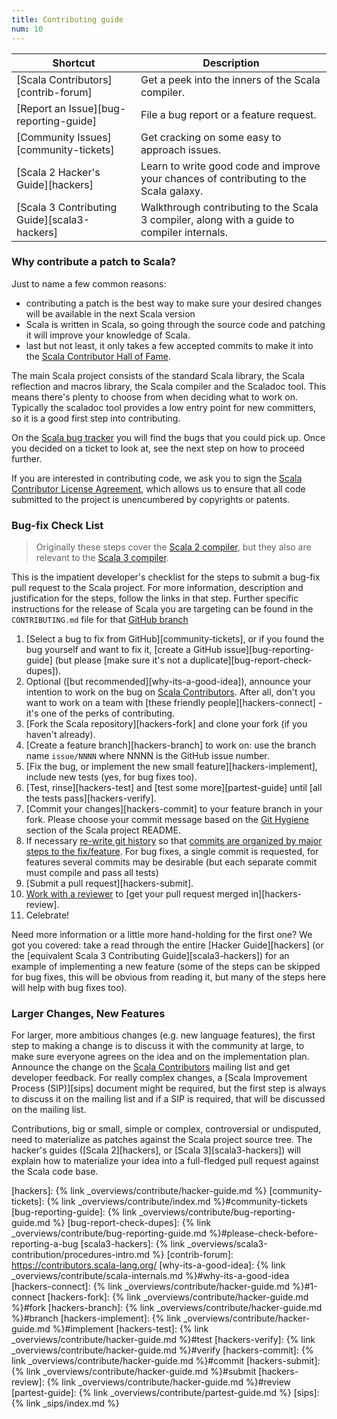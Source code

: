 ```yaml
---
title: Contributing guide
num: 10
---
```


| **Shortcut**                           | **Description** |
|----------------------------------------|-----------------|
| [Scala Contributors][contrib-forum]    | Get a peek into the inners of the Scala compiler. |
| [Report an Issue][bug-reporting-guide] | File a bug report or a feature request. |
| [Community Issues][community-tickets]  | Get cracking on some easy to approach issues. |
| [Scala 2 Hacker's Guide][hackers] | Learn to write good code and improve your chances of contributing to the Scala galaxy. |
| [Scala 3 Contributing Guide][scala3-hackers] | Walkthrough contributing to the Scala 3 compiler, along with a guide to compiler internals. |



### Why contribute a patch to Scala?

Just to name a few common reasons:

* contributing a patch is the best way to make sure your desired changes will be available in the next Scala version
* Scala is written in Scala, so going through the source code and patching it will improve your knowledge of Scala.
* last but not least, it only takes a few accepted commits to make it into the [Scala Contributor Hall of Fame](https://github.com/scala/scala/contributors).

The main Scala project consists of the standard Scala library, the Scala reflection and macros library,
the Scala compiler and the Scaladoc tool. This means there's plenty to choose from when deciding what to work on.
Typically the scaladoc tool provides a low entry point for new committers, so it is a good first step into contributing.

On the [Scala bug tracker](https://github.com/scala/bug) you will find the bugs that you could pick up. Once you decided on a ticket to look at, see the next step on how to proceed further.

If you are interested in contributing code, we ask you to sign the
[Scala Contributor License Agreement](https://www.lightbend.com/contribute/cla/scala),
which allows us to ensure that all code submitted to the project is
unencumbered by copyrights or patents.

### Bug-fix Check List
> Originally these steps cover the [Scala 2 compiler](https://github.com/scala/scala), but they also are relevant to
> the [Scala 3 compiler](https://github.com/lampepfl/dotty).

This is the impatient developer's checklist for the steps to submit a bug-fix pull request to the Scala project. For more information, description and justification for the steps, follow the links in that step. Further specific instructions for the release of Scala you are targeting can be found in the `CONTRIBUTING.md` file for that [GitHub branch](https://github.com/scala/scala)

1. [Select a bug to fix from GitHub][community-tickets], or if you found the bug yourself and want to fix it, [create a GitHub issue][bug-reporting-guide] (but please
[make sure it's not a duplicate][bug-report-check-dupes]).
2. Optional ([but recommended][why-its-a-good-idea]), announce your intention to work on the bug on [Scala Contributors](https://contributors.scala-lang.org/). After all, don't you want to work on a team with
[these friendly people][hackers-connect] - it's one of the perks of contributing.
3. [Fork the Scala repository][hackers-fork] and clone your fork (if you haven't already).
4. [Create a feature branch][hackers-branch] to work on: use the branch name `issue/NNNN` where NNNN is the GitHub issue number.
5. [Fix the bug, or implement the new small feature][hackers-implement], include new tests (yes, for bug fixes too).
6. [Test, rinse][hackers-test] and [test some more][partest-guide] until [all the tests pass][hackers-verify].
7. [Commit your changes][hackers-commit] to your feature branch in your fork. Please choose your commit message based on the [Git Hygiene](https://github.com/scala/scala#user-content-git-hygiene) section of the Scala project README.
8. If necessary [re-write git history](https://git-scm.com/book/en/Git-Branching-Rebasing) so that [commits are organized by major steps to the fix/feature](
https://github.com/scala/scala#git-hygiene). For bug fixes, a single commit is requested, for features several commits may be desirable (but each separate commit must compile and pass all tests)
9. [Submit a pull request][hackers-submit].
10. [Work with a reviewer](https://github.com/scala/scala#reviewing) to [get your pull request merged in][hackers-review].
11. Celebrate!

Need more information or a little more hand-holding for the first one? We got you covered: take a read through the entire [Hacker Guide][hackers] (or the [equivalent Scala 3 Contributing Guide][scala3-hackers]) for an example of implementing a new feature (some of the steps can be skipped for bug fixes, this will be obvious from reading it, but many of the steps here will help with bug fixes too).

### Larger Changes, New Features

For larger, more ambitious changes (e.g. new language features), the first step to making a change is to discuss it with the community at large, to make sure everyone agrees on the idea
and on the implementation plan. Announce the change
on the [Scala Contributors](https://contributors.scala-lang.org/) mailing list and get developer feedback. For really complex changes, a [Scala Improvement Process (SIP)][sips] document might be required, but the first step is always to discuss it on the mailing list and if a SIP is required, that will be discussed on the mailing list.

Contributions, big or small, simple or complex, controversial or undisputed, need to materialize as patches against
the Scala project source tree. The hacker's guides ([Scala 2][hackers], or [Scala 3][scala3-hackers]) will explain how to materialize your idea into a full-fledged pull request against the Scala code base.

[hackers]: {% link _overviews/contribute/hacker-guide.md %}
[community-tickets]: {% link _overviews/contribute/index.md %}#community-tickets
[bug-reporting-guide]: {% link _overviews/contribute/bug-reporting-guide.md %}
[bug-report-check-dupes]: {% link _overviews/contribute/bug-reporting-guide.md %}#please-check-before-reporting-a-bug
[scala3-hackers]: {% link _overviews/scala3-contribution/procedures-intro.md %}
[contrib-forum]: https://contributors.scala-lang.org/
[why-its-a-good-idea]: {% link _overviews/contribute/scala-internals.md %}#why-its-a-good-idea
[hackers-connect]: {% link _overviews/contribute/hacker-guide.md %}#1-connect
[hackers-fork]: {% link _overviews/contribute/hacker-guide.md %}#fork
[hackers-branch]: {% link _overviews/contribute/hacker-guide.md %}#branch
[hackers-implement]: {% link _overviews/contribute/hacker-guide.md %}#implement
[hackers-test]: {% link _overviews/contribute/hacker-guide.md %}#test
[hackers-verify]: {% link _overviews/contribute/hacker-guide.md %}#verify
[hackers-commit]: {% link _overviews/contribute/hacker-guide.md %}#commit
[hackers-submit]: {% link _overviews/contribute/hacker-guide.md %}#submit
[hackers-review]: {% link _overviews/contribute/hacker-guide.md %}#review
[partest-guide]: {% link _overviews/contribute/partest-guide.md %}
[sips]: {% link _sips/index.md %}
